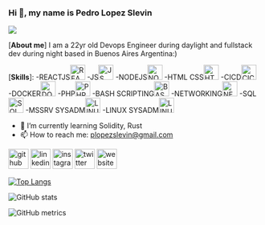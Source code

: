 ### Hi 👋, my name is Pedro Lopez Slevin
![](https://arturssmirnovs.github.io/github-profile-readme-generator/images/banner.png)

[**About me**]
I am a 22yr old Devops Engineer during daylight and fullstack dev during night based in Buenos Aires Argentina:)

[**Skills**]: 
-REACTJS<img src='https://upload.wikimedia.org/wikipedia/commons/thumb/4/47/React.svg/1200px-React.svg.png' alt='REACTJS' height='30'>
-JS<img src='https://upload.wikimedia.org/wikipedia/commons/thumb/6/6a/JavaScript-logo.png/800px-JavaScript-logo.png' alt='JS' height='30'>
-NODEJS<img src='https://w7.pngwing.com/pngs/385/164/png-transparent-node-js-javascript-chrome-v8-software-developer-server-side-javascript-logo-angle-text-rectangle.png' alt='NODEJS' height='30'>
-HTML CSS<img src='https://img2.freepng.es/20180503/cee/kisspng-web-development-html-css3-the-ohana-code-logo-2cpaper-projection-shaded_1660937-html-dropdown-js-5aebd5631cd291.7591600015254050271181.jpg' alt='HTML CSS' height='30'>
-CICD<img src='https://w7.pngwing.com/pngs/935/42/png-transparent-continuous-integration-continuous-delivery-devops-ci-cd-jenkins-session-initiation-protocol-blue-angle-text.png' alt='CICD' height='30'>
-DOCKER<img src='https://www.clipartmax.com/png/middle/146-1469802_logo-logo-docker.png' alt='DOCKER' height='30'>
-PHP<img src='https://e7.pngegg.com/pngimages/78/907/png-clipart-logo-php-mysql-computer-icons-workforce-development-logos-blue-web-design.png' alt='PHP' height='30'>
-BASH SCRIPTING<img src='https://img2.freepng.es/20180705/txh/kisspng-bash-shell-script-command-line-interface-z-shell-5b3df571eaf1a4.5375084915307871859623.jpg' alt='BASH' height='30'>
-NETWORKING<img src='https://banner2.cleanpng.com/20180729/uaf/kisspng-logo-business-network-marketing-5b5d9260297ec5.60782539153285897617.jpg' alt='NETWORKING' height='30'>
-SQL<img src='https://e7.pngegg.com/pngimages/105/17/png-clipart-microsoft-azure-sql-database-microsoft-sql-server-cloud-computing-blue-text.png' alt='SQL' height='30'>
-MSSRV SYSADM<img src='https://e7.pngegg.com/pngimages/682/883/png-clipart-microsoft-servers-windows-server-2016-windows-server-2012-computer-software-social-network-blue-angle.png' alt='LINUXSYSADM' height='30'>
-LINUX SYSADM<img src='https://w7.pngwing.com/pngs/970/403/png-transparent-tux-linux-mint-logo-linux-logo-vertebrate-bird.png' alt='LINUXSYSADM' height='30'>


- 🌱 I’m currently learning Solidity, Rust 
- 📫 How to reach me: plopezslevin@gmail.com 


[<img src='https://cdn.jsdelivr.net/npm/simple-icons@3.0.1/icons/github.svg' alt='github' height='40'>](https://github.com/pedroslev)  [<img src='https://cdn.jsdelivr.net/npm/simple-icons@3.0.1/icons/linkedin.svg' alt='linkedin' height='40'>](https://www.linkedin.com/in/plopezslevin/)  [<img src='https://cdn.jsdelivr.net/npm/simple-icons@3.0.1/icons/instagram.svg' alt='instagram' height='40'>](https://www.instagram.com/pedroslev/)  [<img src='https://cdn.jsdelivr.net/npm/simple-icons@3.0.1/icons/twitter.svg' alt='twitter' height='40'>](https://twitter.com/pedroslevv)  [<img src='https://cdn.jsdelivr.net/npm/simple-icons@3.0.1/icons/icloud.svg' alt='website' height='40'>](www.hazear.com)  

[![Top Langs](https://github-readme-stats.vercel.app/api/top-langs/?username=pedroslev)](https://github.com/anuraghazra/github-readme-stats)

![GitHub stats](https://github-readme-stats.vercel.app/api?username=pedroslev&show_icons=true)  

![GitHub metrics](https://metrics.lecoq.io/pedroslev)  

